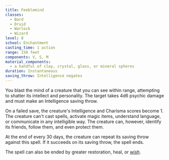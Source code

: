```yaml
---
title: Feeblemind
classes:
  - Bard
  - Druid
  - Warlock
  - Wizard
level: 8
school: Enchantment
casting_time: 1 action
range: 150 feet
components: V, S, M
material_components:
  - a handful of clay, crystal, glass, or mineral spheres
duration: Instantaneous
saving_throw: Intelligence negates
---
```


You blast the mind of a creature that you can see within range, attempting to shatter its intellect and personality. The target takes 4d6 psychic damage and must make an Intelligence saving throw.

On a failed save, the creature's Intelligence and Charisma scores become 1. The creature can't cast spells, activate magic items, understand language, or communicate in any intelligible way. The creature can, however, identify its friends, follow them, and even protect them.

At the end of every 30 days, the creature can repeat its saving throw against this spell. If it succeeds on its saving throw, the spell ends.

The spell can also be ended by greater restoration, heal, or *[wish](/spells/wish/)*.
